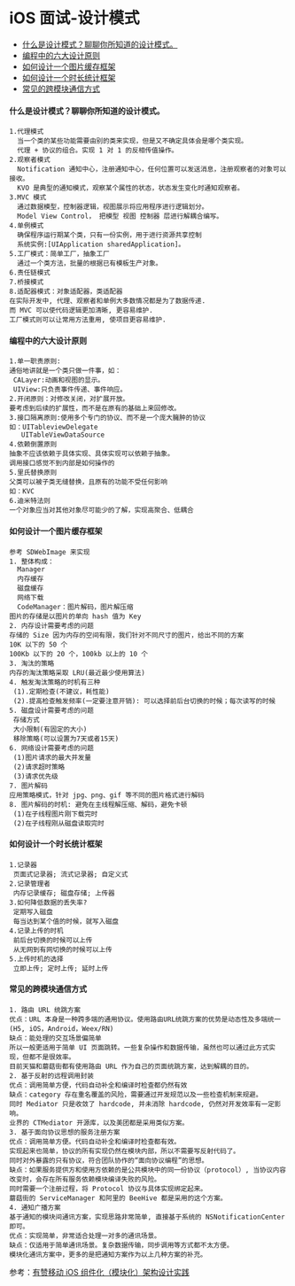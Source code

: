 # iOS 面试-设计模式

- [什么是设计模式？聊聊你所知道的设计模式。](#什么是设计模式？聊聊你所知道的设计模式。)
- [编程中的六大设计原则](#编程中的六大设计原则)
- [如何设计一个图片缓存框架](#如何设计一个图片缓存框架)
- [如何设计一个时长统计框架](#如何设计一个时长统计框架)
- [常见的跨模块通信方式](#常见的跨模块通信方式)

#### 什么是设计模式？聊聊你所知道的设计模式。
```
1.代理模式
  当一个类的某些功能需要由别的类来实现，但是又不确定具体会是哪个类实现。
  代理 + 协议的组合。实现 1 对 1 的反相传值操作。
2.观察者模式
  Notification 通知中心，注册通知中心，任何位置可以发送消息，注册观察者的对象可以接收。
  KVO 是典型的通知模式，观察某个属性的状态，状态发生变化时通知观察者。
3.MVC 模式
  通过数据模型，控制器逻辑，视图展示将应用程序进行逻辑划分。
  Model View Control， 把模型 视图 控制器 层进行解耦合编写。
4.单例模式
  确保程序运行期某个类，只有一份实例，用于进行资源共享控制
  系统实例:[UIApplication sharedApplication]。
5.工厂模式：简单工厂，抽象工厂
  通过一个类方法，批量的根据已有模板生产对象。
6.责任链模式
7.桥接模式
8.适配器模式：对象适配器，类适配器
在实际开发中, 代理、观察者和单例大多数情况都是为了数据传递.
而 MVC 可以使代码逻辑更加清晰, 更容易维护.
工厂模式则可以让常用方法重用, 使项目更容易维护.
```
#### 编程中的六大设计原则
```
1.单一职责原则:  
通俗地讲就是一个类只做一件事，如：
 CALayer:动画和视图的显示。  
 UIView:只负责事件传递、事件响应。
2.开闭原则：对修改关闭，对扩展开放。   
要考虑到后续的扩展性，而不是在原有的基础上来回修改。 
3.接口隔离原则:使用多个专门的协议、而不是一个庞大臃肿的协议
如：UITableviewDelegate 
   UITableViewDataSource
4.依赖倒置原则
抽象不应该依赖于具体实现、具体实现可以依赖于抽象。
调用接口感觉不到内部是如何操作的   
5.里氏替换原则
父类可以被子类无缝替换，且原有的功能不受任何影响
如：KVC
6.迪米特法则
一个对象应当对其他对象尽可能少的了解，实现高聚合、低耦合
```
#### 如何设计一个图片缓存框架
```
参考 SDWebImage 来实现
1. 整体构成：
  Manager
  内存缓存
  磁盘缓存
  网络下载
  CodeManager：图片解码，图片解压缩
图片的存储是以图片的单向 hash 值为 Key
2. 内存设计需要考虑的问题
存储的 Size 因为内存的空间有限，我们针对不同尺寸的图片，给出不同的方案
10K 以下的 50 个
100Kb 以下的 20 个，100kb 以上的 10 个
3. 淘汰的策略
内存的淘汰策略采取 LRU(最近最少使用算法)
4. 触发淘汰策略的时机有三种
 (1).定期检查(不建议，耗性能)
 (2).提高检查触发频率(一定要注意开销): 可以选择前后台切换的时候；每次读写的时候
5. 磁盘设计需要考虑的问题
 存储方式
 大小限制(有固定的大小)
 移除策略(可以设置为7天或者15天)
6. 网络设计需要考虑的问题
 (1)图片请求的最大并发量
 (2)请求超时策略
 (3)请求优先级
7. 图片解码
应用策略模式，针对 jpg、png、gif 等不同的图片格式进行解码
8. 图片解码的时机: 避免在主线程解压缩、解码，避免卡顿
 (1)在子线程图片刚下载完时
 (2)在子线程刚从磁盘读取完时
```
#### 如何设计一个时长统计框架
```
1.记录器
 页面式记录器; 流式记录器; 自定义式
2.记录管理者
 内存记录缓存; 磁盘存储; 上传器
3.如何降低数据的丢失率?
 定期写入磁盘
 每当达到某个值的时候，就写入磁盘
4.记录上传的时机
 前后台切换的时候可以上传
 从无网到有网切换的时候可以上传
5.上传时机的选择
 立即上传; 定时上传; 延时上传
```

#### 常见的跨模块通信方式
```
1. 路由 URL 统跳方案
优点：URL 本身是一种跨多端的通用协议。使用路由URL统跳方案的优势是动态性及多端统一 (H5, iOS，Android，Weex/RN)
缺点：能处理的交互场景偏简单
所以一般更适用于简单 UI 页面跳转。一些复杂操作和数据传输，虽然也可以通过此方式实现，但都不是很效率。 
目前天猫和蘑菇街都有使用路由 URL 作为自己的页面统跳方案，达到解耦的目的。
2. 基于反射的远程调用封装
优点：调用简单方便，代码自动补全和编译时检查都仍然有效
缺点：category 存在重名覆盖的风险，需要通过开发规范以及一些检查机制来规避。
同时 Mediator 只是收敛了 hardcode, 并未消除 hardcode, 仍然对开发效率有一定影响。
业界的 CTMediator 开源库，以及美团都是采用类似方案。
3. 基于面向协议思想的服务注册方案
优点：调用简单方便。代码自动补全和编译时检查都有效。
实现起来也简单，协议的所有实现仍然在模块内部，所以不需要写反射代码了。
同时对外暴露的只有协议，符合团队协作的“面向协议编程”的思想。
缺点：如果服务提供方和使用方依赖的是公共模块中的同一份协议（protocol）, 当协议内容改变时，会存在所有服务依赖模块编译失败的风险。
同时需要一个注册过程，将 Protocol 协议与具体实现绑定起来。
蘑菇街的 ServiceManager 和阿里的 BeeHive 都是采用的这个方案。
4. 通知广播方案
基于通知的模块间通讯方案，实现思路非常简单, 直接基于系统的 NSNotificationCenter 即可。 
优点：实现简单，非常适合处理一对多的通讯场景。 
缺点：仅适用于简单通讯场景。复杂数据传输，同步调用等方式都不太方便。 
模块化通讯方案中，更多的是把通知方案作为以上几种方案的补充。
```
参考：[有赞移动 iOS 组件化（模块化）架构设计实践](https://tech.youzan.com/you-zan-ioszu-jian-hua-jia-gou-she-ji-shi-jian/)